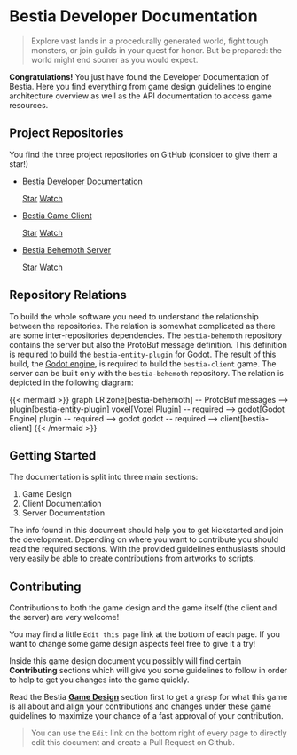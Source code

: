 # Bestia Developer Documentation

> Explore vast lands in a procedurally generated world, fight tough monsters, or join guilds in your quest for honor.
> But be prepared: the world might end sooner as you would expect.

**Congratulations!** You just have found the Developer Documentation of Bestia. Here you find everything from
game design guidelines to engine architecture overview as well as the API documentation to access game resources.

## Project Repositories

You find the three project repositories on GitHub (consider to give them a star!)

<ul>
  <li>
    <a href="https://github.com/tfelix/bestia-docs">Bestia Developer Documentation</a> <i class="fab fa-github"></i>
    <p>
    <a class="github-button" href="https://github.com/tfelix/bestia-docs" data-icon="octicon-star" data-size="large"
    data-show-count="true" aria-label="Star tfelix/bestia-docs on GitHub">Star</a>
    <a class="github-button" href="https://github.com/tfelix/bestia-docs/subscription" data-icon="octicon-eye"
    data-size="large" data-show-count="true" aria-label="Watch tfelix/bestia-docs on GitHub">Watch</a>
    </p>
  </li>
  <li>
    <a href="https://github.com/tfelix/bestia-client">Bestia Game Client</a> <i class="fab fa-github"></i>
    <p>
    <a class="github-button" href="https://github.com/tfelix/bestia-client" data-icon="octicon-star" data-size="large"
data-show-count="true" aria-label="Star tfelix/bestia-client on GitHub">Star</a>
<a class="github-button" href="https://github.com/tfelix/bestia-client/subscription" data-icon="octicon-eye"
data-size="large" data-show-count="true" aria-label="Watch tfelix/bestia-client on GitHub">Watch</a>
    </p>
  </li>
    <li>
    <a href="https://github.com/tfelix/bestia-behemoth">Bestia Behemoth Server</a> <i class="fab fa-github"></i>
    <p>
    <a class="github-button" href="https://github.com/tfelix/bestia-behemoth" data-icon="octicon-star" data-size="large"
data-show-count="true" aria-label="Star tfelix/bestia-behemoth on GitHub">Star</a>
<a class="github-button" href="https://github.com/tfelix/bestia-behemoth/subscription" data-icon="octicon-eye"
data-size="large" data-show-count="true" aria-label="Watch tfelix/bestia-behemoth on GitHub">Watch</a>
    </p>
  </li>
</ul>

## Repository Relations

To build the whole software you need to understand the relationship between the repositories. The relation is somewhat complicated as there are some inter-repositories dependencies. The `bestia-behemoth` repository contains the server but also the ProtoBuf message definition. This definition is required to build the `bestia-entity-plugin` for Godot. The result of this build, the [Godot engine](https://godotengine.org/), is required to build the `bestia-client` game. The server can be built only with the `bestia-behemoth` repository. The relation is depicted in the following diagram:

{{< mermaid >}}
graph LR
  zone[bestia-behemoth] -- ProtoBuf messages --> plugin[bestia-entity-plugin]
  voxel[Voxel Plugin] -- required --> godot[Godot Engine]
  plugin -- required --> godot
  godot -- required --> client[bestia-client]
{{< /mermaid >}}

## Getting Started

The documentation is split into three main sections:

1. Game Design
2. Client Documentation
3. Server Documentation

The info found in this document should help you to get kickstarted and join the development. Depending on where you want to contribute you should read the required sections. With the provided guidelines enthusiasts should very easily be able to create contributions from artworks to scripts.

## Contributing

Contributions to both the game design and the game itself (the client and the server) are very welcome!

You may find a little `Edit this page` link at the bottom of each page. If you want to change some game design aspects feel free to give it a try!

Inside this game design document you possibly will find certain **Contributing** sections which will give you some guidelines to follow in order to help to get you changes into the game quickly.

Read the Bestia **[Game Design](/docs/mechanics)** section first to get a grasp for what this game is all about and align your contributions and changes under these game guidelines to maximize your chance of a fast approval of your contribution.

> You can use the `Edit` link on the bottom right of every page to directly edit this document and create a Pull Request
> on Github.

<script async defer src="https://buttons.github.io/buttons.js"></script>
